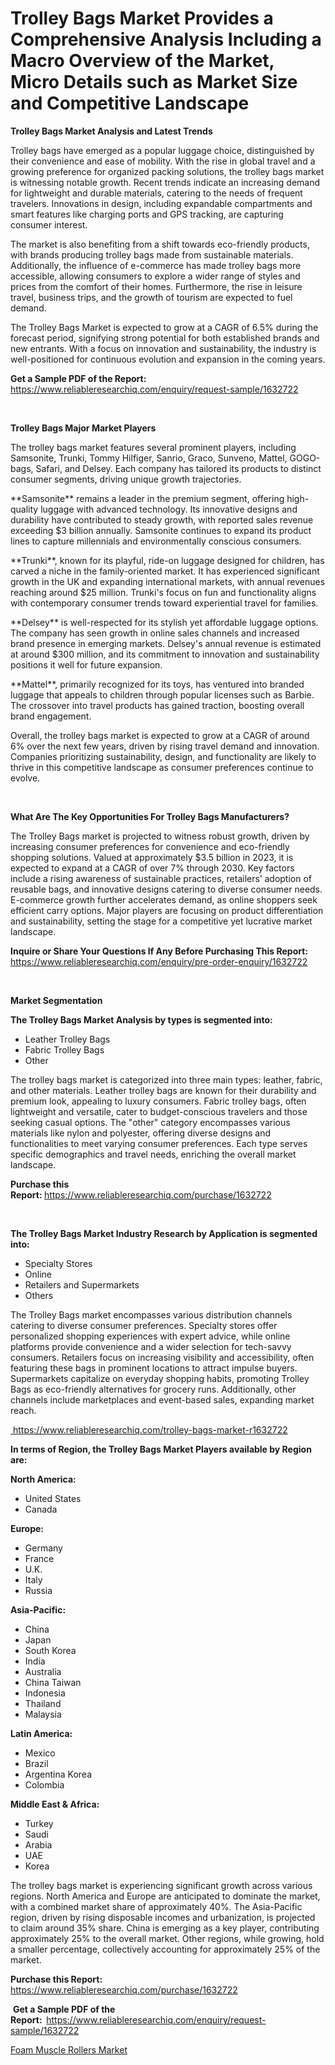 <p><h1>Trolley Bags Market Provides a Comprehensive Analysis Including a Macro Overview of the Market, Micro Details such as Market Size and Competitive Landscape</h1></p><p><strong>Trolley Bags Market Analysis and Latest Trends</strong></p>
<p><p>Trolley bags have emerged as a popular luggage choice, distinguished by their convenience and ease of mobility. With the rise in global travel and a growing preference for organized packing solutions, the trolley bags market is witnessing notable growth. Recent trends indicate an increasing demand for lightweight and durable materials, catering to the needs of frequent travelers. Innovations in design, including expandable compartments and smart features like charging ports and GPS tracking, are capturing consumer interest.</p><p>The market is also benefiting from a shift towards eco-friendly products, with brands producing trolley bags made from sustainable materials. Additionally, the influence of e-commerce has made trolley bags more accessible, allowing consumers to explore a wider range of styles and prices from the comfort of their homes. Furthermore, the rise in leisure travel, business trips, and the growth of tourism are expected to fuel demand.</p><p>The Trolley Bags Market is expected to grow at a CAGR of 6.5% during the forecast period, signifying strong potential for both established brands and new entrants. With a focus on innovation and sustainability, the industry is well-positioned for continuous evolution and expansion in the coming years.</p></p>
<p><strong>Get a Sample PDF of the Report:&nbsp;</strong> <a href="https://www.reliableresearchiq.com/enquiry/request-sample/1632722?utm_campaign=2245&utm_medium=2&utm_source=Github&utm_content=ia&utm_term=08022025&utm_id=trolley-bags">https://www.reliableresearchiq.com/enquiry/request-sample/1632722</a></p>
<p>&nbsp;</p>
<p><strong>Trolley Bags Major Market Players</strong></p>
<p><p>The trolley bags market features several prominent players, including Samsonite, Trunki, Tommy Hilfiger, Sanrio, Graco, Sunveno, Mattel, GOGO-bags, Safari, and Delsey. Each company has tailored its products to distinct consumer segments, driving unique growth trajectories.</p><p>**Samsonite** remains a leader in the premium segment, offering high-quality luggage with advanced technology. Its innovative designs and durability have contributed to steady growth, with reported sales revenue exceeding $3 billion annually. Samsonite continues to expand its product lines to capture millennials and environmentally conscious consumers.</p><p>**Trunki**, known for its playful, ride-on luggage designed for children, has carved a niche in the family-oriented market. It has experienced significant growth in the UK and expanding international markets, with annual revenues reaching around $25 million. Trunki's focus on fun and functionality aligns with contemporary consumer trends toward experiential travel for families.</p><p>**Delsey** is well-respected for its stylish yet affordable luggage options. The company has seen growth in online sales channels and increased brand presence in emerging markets. Delsey's annual revenue is estimated at around $300 million, and its commitment to innovation and sustainability positions it well for future expansion.</p><p>**Mattel**, primarily recognized for its toys, has ventured into branded luggage that appeals to children through popular licenses such as Barbie. The crossover into travel products has gained traction, boosting overall brand engagement.</p><p>Overall, the trolley bags market is expected to grow at a CAGR of around 6% over the next few years, driven by rising travel demand and innovation. Companies prioritizing sustainability, design, and functionality are likely to thrive in this competitive landscape as consumer preferences continue to evolve.</p></p>
<p>&nbsp;</p>
<p><strong>What Are The Key Opportunities For Trolley Bags Manufacturers?</strong></p>
<p><p>The Trolley Bags market is projected to witness robust growth, driven by increasing consumer preferences for convenience and eco-friendly shopping solutions. Valued at approximately $3.5 billion in 2023, it is expected to expand at a CAGR of over 7% through 2030. Key factors include a rising awareness of sustainable practices, retailers’ adoption of reusable bags, and innovative designs catering to diverse consumer needs. E-commerce growth further accelerates demand, as online shoppers seek efficient carry options. Major players are focusing on product differentiation and sustainability, setting the stage for a competitive yet lucrative market landscape.</p></p>
<p><strong>Inquire or Share Your Questions If Any Before Purchasing This Report:</strong> <a href="https://www.reliableresearchiq.com/enquiry/pre-order-enquiry/1632722?utm_campaign=2245&utm_medium=2&utm_source=Github&utm_content=ia&utm_term=08022025&utm_id=trolley-bags">https://www.reliableresearchiq.com/enquiry/pre-order-enquiry/1632722</a></p>
<p>&nbsp;</p>
<p><strong>Market Segmentation</strong></p>
<p><strong>The Trolley Bags Market Analysis by types is segmented into:</strong></p>
<p><ul><li>Leather Trolley Bags</li><li>Fabric Trolley Bags</li><li>Other</li></ul></p>
<p><p>The trolley bags market is categorized into three main types: leather, fabric, and other materials. Leather trolley bags are known for their durability and premium look, appealing to luxury consumers. Fabric trolley bags, often lightweight and versatile, cater to budget-conscious travelers and those seeking casual options. The "other" category encompasses various materials like nylon and polyester, offering diverse designs and functionalities to meet varying consumer preferences. Each type serves specific demographics and travel needs, enriching the overall market landscape.</p></p>
<p><strong>Purchase this Report:&nbsp;</strong><a href="https://www.reliableresearchiq.com/purchase/1632722?utm_campaign=2245&utm_medium=2&utm_source=Github&utm_content=ia&utm_term=08022025&utm_id=trolley-bags">https://www.reliableresearchiq.com/purchase/1632722</a></p>
<p>&nbsp;</p>
<p><strong>The Trolley Bags Market Industry Research by Application is segmented into:</strong></p>
<p><ul><li>Specialty Stores</li><li>Online</li><li>Retailers and Supermarkets</li><li>Others</li></ul></p>
<p><p>The Trolley Bags market encompasses various distribution channels catering to diverse consumer preferences. Specialty stores offer personalized shopping experiences with expert advice, while online platforms provide convenience and a wider selection for tech-savvy consumers. Retailers focus on increasing visibility and accessibility, often featuring these bags in prominent locations to attract impulse buyers. Supermarkets capitalize on everyday shopping habits, promoting Trolley Bags as eco-friendly alternatives for grocery runs. Additionally, other channels include marketplaces and event-based sales, expanding market reach.</p></p>
<p><a href="https://www.reliableresearchiq.com/trolley-bags-market-r1632722?utm_campaign=2245&utm_medium=2&utm_source=Github&utm_content=ia&utm_term=08022025&utm_id=trolley-bags">&nbsp;https://www.reliableresearchiq.com/trolley-bags-market-r1632722</a></p>
<p><strong>In terms of Region, the Trolley Bags Market Players available by Region are:</strong></p>
<p>
    <p> <strong> North America: </strong>
        <ul>
            <li>United States</li>
            <li>Canada</li>
        </ul>
        </p> 
    <p> <strong> Europe: </strong>
        <ul>
            <li>Germany</li>
            <li>France</li>
            <li>U.K.</li>
            <li>Italy</li>
            <li>Russia</li>
        </ul>
        </p> 
    <p> <strong> Asia-Pacific: </strong>
        <ul>
            <li>China</li>
            <li>Japan</li>
            <li>South Korea</li>
            <li>India</li>
            <li>Australia</li>
            <li>China Taiwan</li>
            <li>Indonesia</li>
            <li>Thailand</li>
            <li>Malaysia</li>
        </ul>
        </p> 
    <p> <strong> Latin America: </strong>
        <ul>
            <li>Mexico</li>
            <li>Brazil</li>
            <li>Argentina Korea</li>
            <li>Colombia</li>
        </ul>
        </p> 
    <p> <strong> Middle East & Africa: </strong>
        <ul>
            <li>Turkey</li>
            <li>Saudi</li>
            <li>Arabia</li>
            <li>UAE</li>
            <li>Korea</li>
        </ul>
    </p>
    </p>
<p><p>The trolley bags market is experiencing significant growth across various regions. North America and Europe are anticipated to dominate the market, with a combined market share of approximately 40%. The Asia-Pacific region, driven by rising disposable incomes and urbanization, is projected to claim around 35% share. China is emerging as a key player, contributing approximately 25% to the overall market. Other regions, while growing, hold a smaller percentage, collectively accounting for approximately 25% of the market.</p></p>
<p><strong>Purchase this Report: </strong><a href="https://www.reliableresearchiq.com/purchase/1632722?utm_campaign=2245&utm_medium=2&utm_source=Github&utm_content=ia&utm_term=08022025&utm_id=trolley-bags">https://www.reliableresearchiq.com/purchase/1632722</a></p>
<p>&nbsp;<strong>Get a Sample PDF of the Report:&nbsp;&nbsp;</strong><a href="https://www.reliableresearchiq.com/enquiry/request-sample/1632722?utm_campaign=2245&utm_medium=2&utm_source=Github&utm_content=ia&utm_term=08022025&utm_id=trolley-bags">https://www.reliableresearchiq.com/enquiry/request-sample/1632722</a></p>
<p><strong></strong></p>
<p><p><a href="https://github.com/rileymgdorcas/Market-Research-Report-List-1/blob/main/foam-muscle-rollers-market.md?utm_campaign=2245&utm_medium=2&utm_source=Github&utm_content=ia&utm_term=08022025&utm_id=trolley-bags">Foam Muscle Rollers Market</a></p></p>
